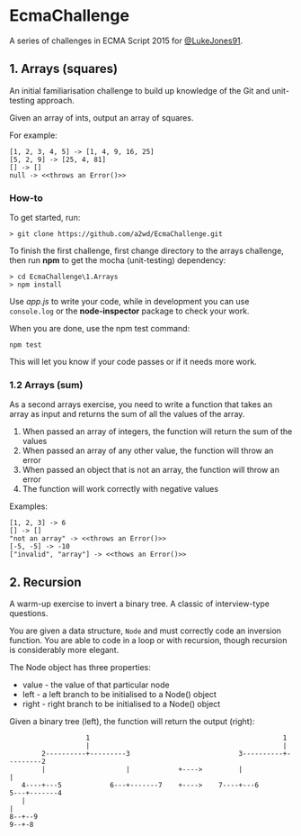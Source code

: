 # EcmaChallenge

A series of challenges in ECMA Script 2015 for [@LukeJones91](https://github.com/lukejones91).

## 1. Arrays (squares)

An initial familiarisation challenge to build up knowledge of the Git and unit-testing approach.

Given an array of ints, output an array of squares.

For example:

```
[1, 2, 3, 4, 5] -> [1, 4, 9, 16, 25]
[5, 2, 9] -> [25, 4, 81]
[] -> []
null -> <<throws an Error()>>
```

### How-to

To get started, run:

`> git clone https://github.com/a2wd/EcmaChallenge.git`

To finish the first challenge, first change directory to the arrays challenge, then run **npm** to get the mocha (unit-testing) dependency:

```
> cd EcmaChallenge\1.Arrays
> npm install
```

Use *app.js* to write your code, while in development you can use `console.log` or the **node-inspector** package to check your work.

When you are done, use the npm test command:

`npm test`

This will let you know if your code passes or if it needs more work.

### 1.2 Arrays (sum)

As a second arrays exercise, you need to write a function that takes an array as input and returns the sum of all the values of the array.

1. When passed an array of integers, the function will return the sum of the values
2. When passed an array of any other value, the function will throw an error
3. When passed an object that is not an array, the function will throw an error
4. The function will work correctly with negative values

Examples:

```
[1, 2, 3] -> 6
[] -> []
"not an array" -> <<throws an Error()>>
[-5, -5] -> -10
["invalid", "array"] -> <<thows an Error()>>
```

## 2. Recursion

A warm-up exercise to invert a binary tree. A classic of interview-type questions.

You are given a data structure, `Node` and must correctly code an inversion function. You are able to code in a loop or with recursion, though recursion is considerably more elegant.

The Node object has three properties:

* value - the value of that particular node
* left - a left branch to be initialised to a Node() object
* right - right branch to be initialised to a Node() object

Given a binary tree (left), the function will return the output (right):

```			
                   1                                                1
                   |                                                |
        2----------+---------3                           3----------+---------2
        |                    |            +---->         |                    |
   4----+---5            6---+-------7    +---->    7----+---6            5---+-------4
   |                                                                                  |
8--+--9                                                                            9--+-8

```